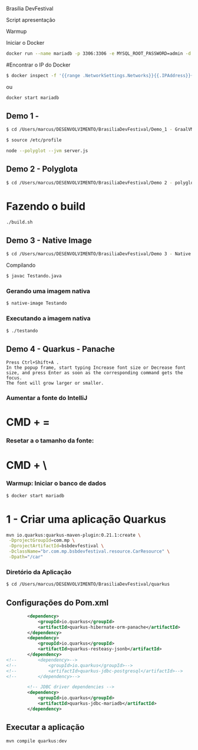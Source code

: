 Brasília DevFestival

Script apresentação

Warmup

Iniciar o Docker

```sh
docker run --name mariadb -p 3306:3306 -e MYSQL_ROOT_PASSWORD=admin -d mariadb:10.3
```

#Encontrar o IP do Docker

```sh
$ docker inspect -f '{{range .NetworkSettings.Networks}}{{.IPAddress}}{{end}}' mariadbtest
```

ou

```sh
docker start mariadb
```

## Demo 1 -

```sh
$ cd /Users/marcus/DESENVOLVIMENTO/BrasiliaDevFestival/Demo_1 - GraalVM
```

```sh
$ source /etc/profile
```

```sh
node --polyglot --jvm server.js
```

## Demo 2 - Polyglota

```sh
$ cd /Users/marcus/DESENVOLVIMENTO/BrasiliaDevFestival/Demo 2 - polyglot-javascript-java-r
```

# Fazendo o build

```sh
./build.sh
```

## Demo 3 - Native Image

```sh
$ cd /Users/marcus/DESENVOLVIMENTO/BrasiliaDevFestival/Demo 3 - Native Image/src
```

Compilando

```sh
$ javac Testando.java
```

### Gerando uma imagem nativa

```sh
$ native-image Testando
```

### Executando a imagem nativa

```sh
$ ./testando
```

## Demo 4 - Quarkus - Panache

```
Press Ctrl+Shift+A .
In the popup frame, start typing Increase font size or Decrease font size, and press Enter as soon as the corresponding command gets the focus.
The font will grow larger or smaller.
```

### Aumentar a fonte do IntelliJ

# CMD + =

### Resetar a o tamanho da fonte:

# CMD + \

### Warmup: Iniciar o banco de dados

```sh
$ docker start mariadb
```

# 1 - Criar uma aplicação Quarkus

```sh
mvn io.quarkus:quarkus-maven-plugin:0.21.1:create \
 -DprojectGroupId=com.mp \
 -DprojectArtifactId=bsbdevfestival \
 -DclassName="br.com.mp.bsbdevfestival.resource.CarResource" \
 -Dpath="/car"
```

### Diretório da Aplicação

```sh
$ cd /Users/marcus/DESENVOLVIMENTO/BrasiliaDevFestival/quarkus
```

## Configurações do Pom.xml

```xml
        <dependency>
            <groupId>io.quarkus</groupId>
            <artifactId>quarkus-hibernate-orm-panache</artifactId>
        </dependency>
        <dependency>
            <groupId>io.quarkus</groupId>
            <artifactId>quarkus-resteasy-jsonb</artifactId>
        </dependency>
<!--        <dependency>-->
<!--            <groupId>io.quarkus</groupId>-->
<!--            <artifactId>quarkus-jdbc-postgresql</artifactId>-->
<!--        </dependency>-->

        <!-- JDBC driver dependencies -->
        <dependency>
            <groupId>io.quarkus</groupId>
            <artifactId>quarkus-jdbc-mariadb</artifactId>
        </dependency>
```

## Executar a aplicação

```sh
mvn compile quarkus:dev
```
